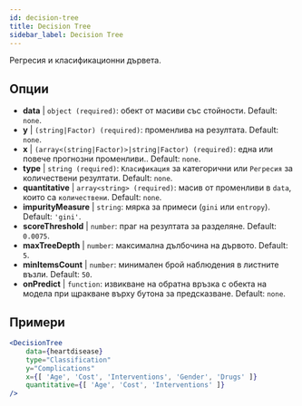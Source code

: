 ```yaml
---
id: decision-tree
title: Decision Tree
sidebar_label: Decision Tree
---
```


Регресия и класификационни дървета.

## Опции

* __data__ | `object (required)`: обект от масиви със стойности. Default: `none`.
* __y__ | `(string|Factor) (required)`: променлива на резултата. Default: `none`.
* __x__ | `(array<(string|Factor)>|string|Factor) (required)`: една или повече прогнозни променливи.. Default: `none`.
* __type__ | `string (required)`: `Класификация` за категорични или `Регресия` за количествени резултати. Default: `none`.
* __quantitative__ | `array<string> (required)`: масив от променливи в `data`, които са `количествени`. Default: `none`.
* __impurityMeasure__ | `string`: мярка за примеси (`gini` или `entropy`). Default: `'gini'`.
* __scoreThreshold__ | `number`: праг на резултата за разделяне. Default: `0.0075`.
* __maxTreeDepth__ | `number`: максимална дълбочина на дървото. Default: `5`.
* __minItemsCount__ | `number`: минимален брой наблюдения в листните възли. Default: `50`.
* __onPredict__ | `function`: извикване на обратна връзка с обекта на модела при щракване върху бутона за предсказване. Default: `none`.


## Примери

```jsx live
<DecisionTree 
    data={heartdisease} 
    type="Classification"
    y="Complications"
    x={[ 'Age', 'Cost', 'Interventions', 'Gender', 'Drugs' ]}
    quantitative={[ 'Age', 'Cost', 'Interventions' ]}
/>
```


